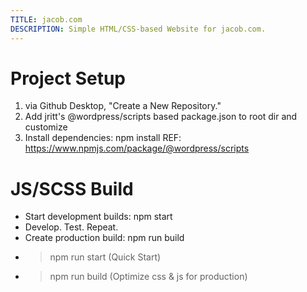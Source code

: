 ```yaml
---
TITLE: jacob.com
DESCRIPTION: Simple HTML/CSS-based Website for jacob.com.
---
```


# Project Setup
1. via Github Desktop, "Create a New Repository."
2. Add jritt's @wordpress/scripts based package.json to root dir and customize
3. Install dependencies: npm install
	REF: https://www.npmjs.com/package/@wordpress/scripts 

# JS/SCSS Build
- Start development builds: npm start
- Develop. Test. Repeat.
- Create production build: npm run build
- > npm run start (Quick Start)
- > npm run build (Optimize css & js for production)
